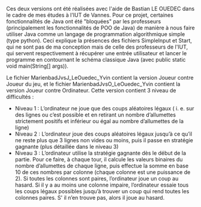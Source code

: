 Ces deux versions ont été réalisées avec l'aide de Bastian LE OUEDEC dans le cadre de mes études à l'IUT de Vannes.
Pour ce projet, certaines fonctionnalités de Java ont été "bloquées" par les professeurs (principalement les fonctionnalités de POO de Java) 
de manière à nous faire utiliser Java comme un langage de programmation algorithmique simple (type python).
Ceci explique la présences des fichiers SimpleInput et Start, qui ne sont pas de ma conception mais de celle des professeurs de l'IUT,
qui servent respectivement à récupérer une entrée utilisateur et lancer le programme en contournant le schéma classique Java (avec public static void main(String[] args)).

Le fichier MarienbadJvsJ_LeOuedec_Yvin contient la version Joueur contre Joueur du jeu, et le fichier MarienbadJvsO_LeOuedec_Yvin contient la version Joueur contre Ordinateur.
Cette version contient 3 niveau de difficultés :

- Niveau 1 : L’ordinateur ne joue que des coups aléatoires légaux ( i. e. sur des lignes ou
c’est possible et en retirant un nombre d’allumettes strictement positifs et inférieur ou
égal au nombre d’allumettes de la ligne)
- Niveau 2 : L’ordinateur joue des coups aléatoires légaux jusqu’à ce qu’il ne reste plus
que 3 lignes non vides ou moins, puis il passe en stratégie gagnante (plus détaillée dans
le niveau 3)
- Niveau 3 : L’ordinateur utilise la stratégie gagnante dès le début de la partie.
Pour ce faire, à chaque tour, il calcule les valeurs binaires du nombre d’allumettes de
chaque ligne, puis effectue la somme en base 10 de ces nombres par colonne (chaque
colonne est une puissance de 2).
Si toutes les colonnes sont paires, l’ordinateur joue un coup au hasard.
Si il y a au moins une colonne impaire, l’ordinateur essaie tous les coups légaux
possibles jusqu’à trouver un coup qui rend toutes les colonnes paires.
S' il n’en trouve pas, alors il joue au hasard.
